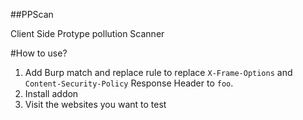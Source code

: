 ##PPScan


Client Side Protype pollution Scanner

#How to use?
1. Add Burp match and replace rule to replace `X-Frame-Options` and `Content-Security-Policy` Response Header to `foo`.
2. Install addon 
3. Visit the websites you want to test





